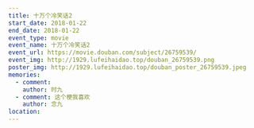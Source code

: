 ```yaml
---
title: 十万个冷笑话2
start_date: 2018-01-22
end_date: 2018-01-22
event_type: movie
event_name: 十万个冷笑话2
event_url: https://movie.douban.com/subject/26759539/
event_img: http://1929.lufeihaidao.top/douban_26759539.png
poster_img: http://1929.lufeihaidao.top/douban_poster_26759539.jpeg
memories:
  - comment: 
    author: 时九
  - comment: 这个梗我喜欢
    author: 念九
location: 
---
```

